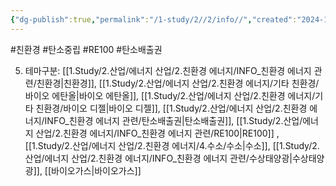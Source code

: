 ```yaml
---
{"dg-publish":true,"permalink":"/1-study/2//2/info//","created":"2024-11-20T21:02:28.531+09:00","updated":"2025-06-03T20:07:21.146+09:00"}
---
```


#친환경 #탄소중립 #RE100 #탄소배출권 


5. 테마구분: [[1.Study/2.산업/에너지 산업/2.친환경 에너지/INFO_친환경 에너지 관련/친환경\|친환경]], [[1.Study/2.산업/에너지 산업/2.친환경 에너지/기타 친환경/바이오 에탄올\|바이오 에탄올]], [[1.Study/2.산업/에너지 산업/2.친환경 에너지/기타 친환경/바이오 디젤\|바이오 디젤]], [[1.Study/2.산업/에너지 산업/2.친환경 에너지/INFO_친환경 에너지 관련/탄소배출권\|탄소배출권]], [[1.Study/2.산업/에너지 산업/2.친환경 에너지/INFO_친환경 에너지 관련/RE100\|RE100]] ,[[1.Study/2.산업/에너지 산업/2.친환경 에너지/4.수소/수소\|수소]], [[1.Study/2.산업/에너지 산업/2.친환경 에너지/INFO_친환경 에너지 관련/수상태양광\|수상태양광]], [[바이오가스\|바이오가스]]

